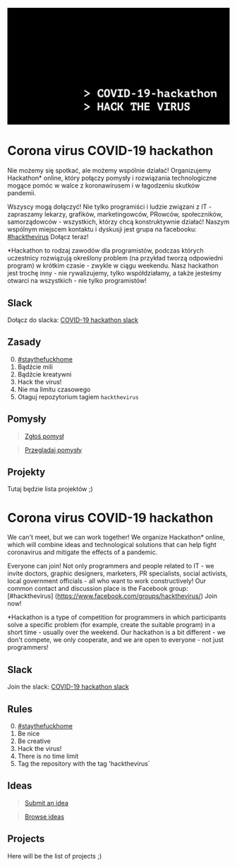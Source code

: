![COVID-19 hackathon](covid19.png) 

# Corona virus COVID-19 hackathon
Nie możemy się spotkać, ale możemy wspólnie działać!
Organizujemy Hackathon* online, który połączy pomysły i rozwiązania technologiczne mogące pomóc w walce z koronawirusem i w łagodzeniu skutków pandemii. 

Wszyscy mogą dołączyć! Nie tylko programiści i ludzie związani z IT - zapraszamy lekarzy,  grafików, marketingowców, PRowców, społeczników, samorządowców - wszystkich, którzy chcą konstruktywnie działać! Naszym wspólnym miejscem kontaktu i dyskusji jest grupa na facebooku: [#hackthevirus](https://www.facebook.com/groups/hackthevirus/)
Dołącz teraz!

*Hackathon to rodzaj zawodów dla programistów, podczas których uczestnicy rozwiązują określony problem (na przykład tworzą odpowiedni program) w krótkim czasie - zwykle w ciągu weekendu. Nasz hackathon jest trochę inny - nie rywalizujemy, tylko współdziałamy, a także jesteśmy otwarci na wszystkich - nie tylko programistów!


## Slack
Dołącz do slacka: [COVID-19 hackathon slack](https://join.slack.com/t/2019-ncov-hackathon/shared_invite/zt-ckubrfcx-PeBk8OgQuhE7ihNP8omQCg)

## Zasady
0. [#staythefuckhome](http://staythefuckhome.com)
1. Bądźcie mili
2. Bądźcie kreatywni
3. Hack the virus!
4. Nie ma limitu czasowego 
5. Otaguj repozytorium tagiem `hackthevirus`

## Pomysły
> [Zgłoś pomysł](https://docs.google.com/forms/d/e/1FAIpQLSe8mM1ggHnRRXkcebGBpSal0brssQkfnH2TN4pdypS-YuaL3Q/viewform?usp=sf_link)

> [Przeglądaj pomysły](https://docs.google.com/spreadsheets/d/13O3dfyvI2fd7xnFRjH3VIA1PDk36DLkdaHkoEAxFLJE/edit?usp=sharing)


## Projekty

Tutaj będzie lista projektów ;)

# Corona virus COVID-19 hackathon
We can't meet, but we can work together!
We organize Hackathon* online, which will combine ideas and technological solutions that can help fight coronavirus and mitigate the effects of a pandemic. 

Everyone can join! Not only programmers and people related to IT - we invite doctors, graphic designers, marketers, PR specialists, social activists, local government officials - all who want to work constructively! Our common contact and discussion place is the Facebook group: [#hackthevirus] (https://www.facebook.com/groups/hackthevirus/)
Join now!

*Hackathon is a type of competition for programmers in which participants solve a specific problem (for example, create the suitable program) in a short time - usually over the weekend. Our hackathon is a bit different - we don't compete, we only cooperate, and we are open to everyone - not just programmers!


## Slack
Join the slack: [COVID-19 hackathon slack](https://join.slack.com/t/2019-ncov-hackathon/shared_invite/zt-ckubrfcx-PeBk8OgQuhE7ihNP8omQCg)

## Rules
0. [#staythefuckhome](http://staythefuckhome.com)
1. Be nice
2. Be creative
3. Hack the virus!
4. There is no time limit
5. Tag the repository with the tag 'hackthevirus`

## Ideas
> [Submit an idea](https://docs.google.com/forms/d/e/1FAIpQLSe8mM1ggHnRRXkcebGBpSal0brssQkfnH2TN4pdypS-YuaL3Q/viewform?usp=sf_link)

> [Browse ideas](https://docs.google.com/spreadsheets/d/13O3dfyvI2fd7xnFRjH3VIA1PDk36DLkdaHkoEAxFLJE/edit?usp=sharing)


## Projects

Here will be the list of projects ;)
